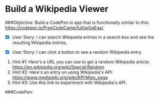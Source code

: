 # Build a Wikipedia Viewer

###Objective: 
Build a CodePen.io app that is functionally similar to this: https://codepen.io/FreeCodeCamp/full/wGqEga/.

-[x] User Story: I can search Wikipedia entries in a search box and see the resulting Wikipedia entries.

-[x] User Story: I can click a button to see a random Wikipedia entry.

1. Hint #1: Here's a URL you can use to get a random Wikipedia article: https://en.wikipedia.org/wiki/Special:Random.
2. Hint #2: Here's an entry on using Wikipedia's API: https://www.mediawiki.org/wiki/API:Main_page.
3. Hint #3: Use this link to experiment with Wikipedia's API.

###CodePen:


